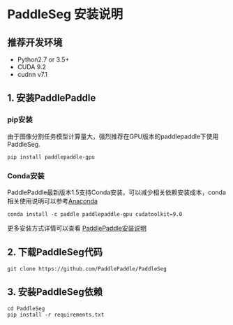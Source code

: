 # PaddleSeg 安装说明

## 推荐开发环境

* Python2.7 or 3.5+
* CUDA 9.2
* cudnn v7.1



## 1. 安装PaddlePaddle

### pip安装
 
由于图像分割任务模型计算量大，强烈推荐在GPU版本的paddlepaddle下使用PaddleSeg.
 
```
pip install paddlepaddle-gpu
```

### Conda安装
 
PaddlePaddle最新版本1.5支持Conda安装，可以减少相关依赖安装成本，conda相关使用说明可以参考[Anaconda](https://www.anaconda.com/distribution/)
 
```
conda install -c paddle paddlepaddle-gpu cudatoolkit=9.0
```
 
更多安装方式详情可以查看 [PaddlePaddle安装说明](https://www.paddlepaddle.org.cn/documentation/docs/zh/beginners_guide/install/index_cn.html)
 

## 2. 下载PaddleSeg代码
 
```
git clone https://github.com/PaddlePaddle/PaddleSeg
```
 

## 3. 安装PaddleSeg依赖
 
```
cd PaddleSeg
pip install -r requirements.txt
```
